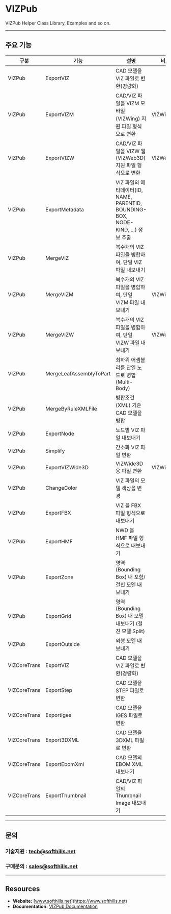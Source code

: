 # VIZPub
VIZPub Helper Class Library, Examples and so on.
***

## 주요 기능
| 구분  | 기능 | 설명 | 비고 |
| ------------- | ------------- | ------------- | ------------- |
| VIZPub | ExportVIZ | CAD 모델을 VIZ 파일로 변환(경량화) | |
| VIZPub | ExportVIZM | CAD/VIZ 파일을 VIZM 모바일(VIZWing) 지원 파일 형식으로 변환 | VIZWing |
| VIZPub | ExportVIZW | CAD/VIZ 파일을 VIZW 웹(VIZWeb3D) 지원 파일 형식으로 변환 | VIZWeb3D |
| VIZPub | ExportMetadata | VIZ 파일의 메타데이터(ID, NAME, PARENTID, BOUNDING-BOX, NODE-KIND, ...) 정보 추출 | |
| VIZPub | MergeVIZ | 복수개의 VIZ 파일을 병합하여, 단일 VIZ 파일 내보내기 | |
| VIZPub | MergeVIZM | 복수개의 VIZ 파일을 병합하여, 단일 VIZM 파일 내보내기 | VIZWing |
| VIZPub | MergeVIZW | 복수개의 VIZ 파일을 병합하여, 단일 VIZW 파일 내보내기 | VIZWeb3D |
| VIZPub | MergeLeafAssemblyToPart | 최하위 어셈블리를 단일 노드로 병합 (Multi-Body) | |
| VIZPub | MergeByRuleXMLFile | 병합조건(XML) 기준 CAD 모델을 병합 | |
| VIZPub | ExportNode | 노드별 VIZ 파일 내보내기 | |
| VIZPub | Simplify | 간소화 VIZ 파일 변환 | |
| VIZPub | ExportVIZWide3D | VIZWide3D용 파일 변환 | VIZWide3D |
| VIZPub | ChangeColor | VIZ 파일의 모델 색상을 변경 | |
| VIZPub | ExportFBX | VIZ 을 FBX 파일 형식으로 내보내기 | |
| VIZPub | ExportHMF | NWD 을 HMF 파일 형식으로 내보내기 | |
| VIZPub | ExportZone | 영역(Bounding Box) 내 포함/걸친 모델 내보내기 | |
| VIZPub | ExportGrid | 영역(Bounding Box) 내 모델 내보내기 (걸친 모델 Split) | |
| VIZPub | ExportOutside | 외형 모델 내보내기 | |
| VIZCoreTrans | ExportVIZ | CAD 모델을 VIZ 파일로 변환(경량화) | |
| VIZCoreTrans | ExportStep | CAD 모델을 STEP 파일로 변환 | |
| VIZCoreTrans | ExportIges | CAD 모델을 IGES 파일로 변환 | |
| VIZCoreTrans | Export3DXML | CAD 모델을 3DXML 파일로 변환 | |
| VIZCoreTrans | ExportEbomXml | CAD 모델의 EBOM XML 내보내기 | |
| VIZCoreTrans | ExportThumbnail | CAD/VIZ 파일의 Thumbnail Image 내보내기 | |
***

## 문의
### 기술지원 : tech@softhills.net
### 구매문의 : sales@softhills.net
***

## Resources

+ **Website:** [www.softhills.net](https://www.softhills.net)
+ **Documentation:** [VIZPub Documentation](https://www.softhills.net/SHDC)
